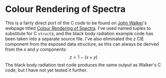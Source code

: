 # Colour Rendering of Spectra

This is a fairly direct port of the C code to be found on [John Walker](https://www.fourmilab.ch/)'s webpage titled [Colour Rendering of Spectra](https://www.fourmilab.ch/documents/specrend/). I've used named tuples to substitute for C `struct`s, and the black body radiation example code has been taken into a separate source file. I've also eliminated the *z* CIE component from the exposed data structure, as this can always be derived from the *x* and *y* components: 
$$
z=1-(x+y)
$$
The black body radiation test code produces the same output as Walker's C code, but I have not yet tested it further.